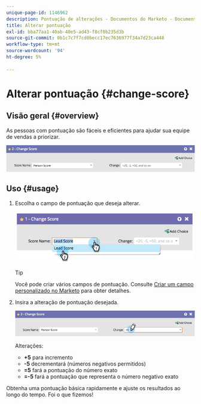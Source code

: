```yaml
---
unique-page-id: 1146962
description: Pontuação de alterações - Documentos do Marketo - Documentação do produto
title: Alterar pontuação
exl-id: bba77aa1-40ab-40e5-ad43-f8cf0b235d3b
source-git-commit: 0b1c7c7f7cd0becc17ec7636977f34a7d23ca448
workflow-type: tm+mt
source-wordcount: '94'
ht-degree: 5%

---
```


# Alterar pontuação {#change-score}

## Visão geral {#overview}

As pessoas com pontuação são fáceis e eficientes para ajudar sua equipe de vendas a priorizar.

![](assets/flowstep-changescore.png)

## Uso {#usage}

1. Escolha o campo de pontuação que deseja alterar.

   ![](assets/image2014-9-22-11-3a7-3a31.png)

   >[!TIP]
   >
   >Você pode criar vários campos de pontuação. Consulte [Criar um campo personalizado no Marketo](/help/marketo/product-docs/administration/field-management/create-a-custom-field-in-marketo.md) para obter detalhes.

1. Insira a alteração de pontuação desejada.

   ![](assets/flowstep-changescoretype.png)

   Alterações:

   * **+5** para incremento
   * **-5** decrementará (números negativos permitidos)
   * **=5** fará a pontuação do número exato
   * **=-5** fará a pontuação que representa o número negativo exato

Obtenha uma pontuação básica rapidamente e ajuste os resultados ao longo do tempo. Foi o que fizemos!
